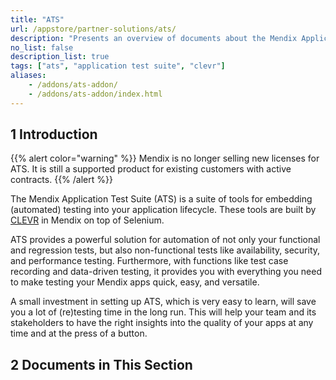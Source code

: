 ```yaml
---
title: "ATS"
url: /appstore/partner-solutions/ats/
description: "Presents an overview of documents about the Mendix Application Test Suite,  which is built by CLEVR in Mendix on top of Selenium."
no_list: false
description_list: true
tags: ["ats", "application test suite", "clevr"]
aliases:
    - /addons/ats-addon/
    - /addons/ats-addon/index.html
---
```


## 1 Introduction

{{% alert color="warning" %}}
Mendix is no longer selling new licenses for ATS. It is still a supported product for existing customers with active contracts.
{{% /alert %}}

The Mendix Application Test Suite (ATS) is a suite of tools for embedding (automated) testing into your application lifecycle. These tools are built by [CLEVR](https://www.clevr.com/) in Mendix on top of Selenium.

ATS provides a powerful solution for automation of not only your functional and regression tests, but also non-functional tests like availability, security, and performance testing. Furthermore, with functions like test case recording and data-driven testing, it provides you with everything you need to make testing your Mendix apps quick, easy, and versatile.

A small investment in setting up ATS, which is very easy to learn, will save you a lot of (re)testing time in the long run. This will help your team and its stakeholders to have the right insights into the quality of your apps at any time and at the press of a button.

## 2 Documents in This Section
